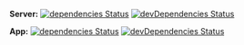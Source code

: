 **Server:** [![dependencies Status](https://david-dm.org/marvinroger/iot/wip/status.svg)](https://david-dm.org/marvinroger/iot/wip) [![devDependencies Status](https://david-dm.org/marvinroger/iot/wip/dev-status.svg)](https://david-dm.org/marvinroger/iot/wip?type=dev)

**App:** [![dependencies Status](https://david-dm.org/marvinroger/iot/wip/status.svg?path=app)](https://david-dm.org/marvinroger/iot/wip?path=app) [![devDependencies Status](https://david-dm.org/marvinroger/iot/wip/dev-status.svg?path=app)](https://david-dm.org/marvinroger/iot/wip?path=app&type=dev)
